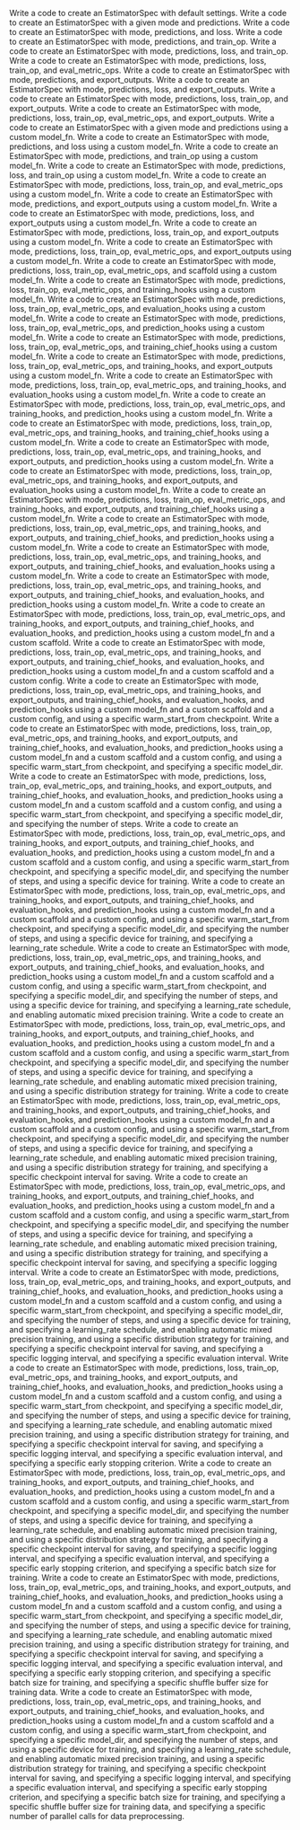 Write a code to create an EstimatorSpec with default settings.
Write a code to create an EstimatorSpec with a given mode and predictions.
Write a code to create an EstimatorSpec with mode, predictions, and loss.
Write a code to create an EstimatorSpec with mode, predictions, and train_op.
Write a code to create an EstimatorSpec with mode, predictions, loss, and train_op.
Write a code to create an EstimatorSpec with mode, predictions, loss, train_op, and eval_metric_ops.
Write a code to create an EstimatorSpec with mode, predictions, and export_outputs.
Write a code to create an EstimatorSpec with mode, predictions, loss, and export_outputs.
Write a code to create an EstimatorSpec with mode, predictions, loss, train_op, and export_outputs.
Write a code to create an EstimatorSpec with mode, predictions, loss, train_op, eval_metric_ops, and export_outputs.
Write a code to create an EstimatorSpec with a given mode and predictions using a custom model_fn.
Write a code to create an EstimatorSpec with mode, predictions, and loss using a custom model_fn.
Write a code to create an EstimatorSpec with mode, predictions, and train_op using a custom model_fn.
Write a code to create an EstimatorSpec with mode, predictions, loss, and train_op using a custom model_fn.
Write a code to create an EstimatorSpec with mode, predictions, loss, train_op, and eval_metric_ops using a custom model_fn.
Write a code to create an EstimatorSpec with mode, predictions, and export_outputs using a custom model_fn.
Write a code to create an EstimatorSpec with mode, predictions, loss, and export_outputs using a custom model_fn.
Write a code to create an EstimatorSpec with mode, predictions, loss, train_op, and export_outputs using a custom model_fn.
Write a code to create an EstimatorSpec with mode, predictions, loss, train_op, eval_metric_ops, and export_outputs using a custom model_fn.
Write a code to create an EstimatorSpec with mode, predictions, loss, train_op, eval_metric_ops, and scaffold using a custom model_fn.
Write a code to create an EstimatorSpec with mode, predictions, loss, train_op, eval_metric_ops, and training_hooks using a custom model_fn.
Write a code to create an EstimatorSpec with mode, predictions, loss, train_op, eval_metric_ops, and evaluation_hooks using a custom model_fn.
Write a code to create an EstimatorSpec with mode, predictions, loss, train_op, eval_metric_ops, and prediction_hooks using a custom model_fn.
Write a code to create an EstimatorSpec with mode, predictions, loss, train_op, eval_metric_ops, and training_chief_hooks using a custom model_fn.
Write a code to create an EstimatorSpec with mode, predictions, loss, train_op, eval_metric_ops, and training_hooks, and export_outputs using a custom model_fn.
Write a code to create an EstimatorSpec with mode, predictions, loss, train_op, eval_metric_ops, and training_hooks, and evaluation_hooks using a custom model_fn.
Write a code to create an EstimatorSpec with mode, predictions, loss, train_op, eval_metric_ops, and training_hooks, and prediction_hooks using a custom model_fn.
Write a code to create an EstimatorSpec with mode, predictions, loss, train_op, eval_metric_ops, and training_hooks, and training_chief_hooks using a custom model_fn.
Write a code to create an EstimatorSpec with mode, predictions, loss, train_op, eval_metric_ops, and training_hooks, and export_outputs, and prediction_hooks using a custom model_fn.
Write a code to create an EstimatorSpec with mode, predictions, loss, train_op, eval_metric_ops, and training_hooks, and export_outputs, and evaluation_hooks using a custom model_fn.
Write a code to create an EstimatorSpec with mode, predictions, loss, train_op, eval_metric_ops, and training_hooks, and export_outputs, and training_chief_hooks using a custom model_fn.
Write a code to create an EstimatorSpec with mode, predictions, loss, train_op, eval_metric_ops, and training_hooks, and export_outputs, and training_chief_hooks, and prediction_hooks using a custom model_fn.
Write a code to create an EstimatorSpec with mode, predictions, loss, train_op, eval_metric_ops, and training_hooks, and export_outputs, and training_chief_hooks, and evaluation_hooks using a custom model_fn.
Write a code to create an EstimatorSpec with mode, predictions, loss, train_op, eval_metric_ops, and training_hooks, and export_outputs, and training_chief_hooks, and evaluation_hooks, and prediction_hooks using a custom model_fn.
Write a code to create an EstimatorSpec with mode, predictions, loss, train_op, eval_metric_ops, and training_hooks, and export_outputs, and training_chief_hooks, and evaluation_hooks, and prediction_hooks using a custom model_fn and a custom scaffold.
Write a code to create an EstimatorSpec with mode, predictions, loss, train_op, eval_metric_ops, and training_hooks, and export_outputs, and training_chief_hooks, and evaluation_hooks, and prediction_hooks using a custom model_fn and a custom scaffold and a custom config.
Write a code to create an EstimatorSpec with mode, predictions, loss, train_op, eval_metric_ops, and training_hooks, and export_outputs, and training_chief_hooks, and evaluation_hooks, and prediction_hooks using a custom model_fn and a custom scaffold and a custom config, and using a specific warm_start_from checkpoint.
Write a code to create an EstimatorSpec with mode, predictions, loss, train_op, eval_metric_ops, and training_hooks, and export_outputs, and training_chief_hooks, and evaluation_hooks, and prediction_hooks using a custom model_fn and a custom scaffold and a custom config, and using a specific warm_start_from checkpoint, and specifying a specific model_dir.
Write a code to create an EstimatorSpec with mode, predictions, loss, train_op, eval_metric_ops, and training_hooks, and export_outputs, and training_chief_hooks, and evaluation_hooks, and prediction_hooks using a custom model_fn and a custom scaffold and a custom config, and using a specific warm_start_from checkpoint, and specifying a specific model_dir, and specifying the number of steps.
Write a code to create an EstimatorSpec with mode, predictions, loss, train_op, eval_metric_ops, and training_hooks, and export_outputs, and training_chief_hooks, and evaluation_hooks, and prediction_hooks using a custom model_fn and a custom scaffold and a custom config, and using a specific warm_start_from checkpoint, and specifying a specific model_dir, and specifying the number of steps, and using a specific device for training.
Write a code to create an EstimatorSpec with mode, predictions, loss, train_op, eval_metric_ops, and training_hooks, and export_outputs, and training_chief_hooks, and evaluation_hooks, and prediction_hooks using a custom model_fn and a custom scaffold and a custom config, and using a specific warm_start_from checkpoint, and specifying a specific model_dir, and specifying the number of steps, and using a specific device for training, and specifying a learning_rate schedule.
Write a code to create an EstimatorSpec with mode, predictions, loss, train_op, eval_metric_ops, and training_hooks, and export_outputs, and training_chief_hooks, and evaluation_hooks, and prediction_hooks using a custom model_fn and a custom scaffold and a custom config, and using a specific warm_start_from checkpoint, and specifying a specific model_dir, and specifying the number of steps, and using a specific device for training, and specifying a learning_rate schedule, and enabling automatic mixed precision training.
Write a code to create an EstimatorSpec with mode, predictions, loss, train_op, eval_metric_ops, and training_hooks, and export_outputs, and training_chief_hooks, and evaluation_hooks, and prediction_hooks using a custom model_fn and a custom scaffold and a custom config, and using a specific warm_start_from checkpoint, and specifying a specific model_dir, and specifying the number of steps, and using a specific device for training, and specifying a learning_rate schedule, and enabling automatic mixed precision training, and using a specific distribution strategy for training.
Write a code to create an EstimatorSpec with mode, predictions, loss, train_op, eval_metric_ops, and training_hooks, and export_outputs, and training_chief_hooks, and evaluation_hooks, and prediction_hooks using a custom model_fn and a custom scaffold and a custom config, and using a specific warm_start_from checkpoint, and specifying a specific model_dir, and specifying the number of steps, and using a specific device for training, and specifying a learning_rate schedule, and enabling automatic mixed precision training, and using a specific distribution strategy for training, and specifying a specific checkpoint interval for saving.
Write a code to create an EstimatorSpec with mode, predictions, loss, train_op, eval_metric_ops, and training_hooks, and export_outputs, and training_chief_hooks, and evaluation_hooks, and prediction_hooks using a custom model_fn and a custom scaffold and a custom config, and using a specific warm_start_from checkpoint, and specifying a specific model_dir, and specifying the number of steps, and using a specific device for training, and specifying a learning_rate schedule, and enabling automatic mixed precision training, and using a specific distribution strategy for training, and specifying a specific checkpoint interval for saving, and specifying a specific logging interval.
Write a code to create an EstimatorSpec with mode, predictions, loss, train_op, eval_metric_ops, and training_hooks, and export_outputs, and training_chief_hooks, and evaluation_hooks, and prediction_hooks using a custom model_fn and a custom scaffold and a custom config, and using a specific warm_start_from checkpoint, and specifying a specific model_dir, and specifying the number of steps, and using a specific device for training, and specifying a learning_rate schedule, and enabling automatic mixed precision training, and using a specific distribution strategy for training, and specifying a specific checkpoint interval for saving, and specifying a specific logging interval, and specifying a specific evaluation interval.
Write a code to create an EstimatorSpec with mode, predictions, loss, train_op, eval_metric_ops, and training_hooks, and export_outputs, and training_chief_hooks, and evaluation_hooks, and prediction_hooks using a custom model_fn and a custom scaffold and a custom config, and using a specific warm_start_from checkpoint, and specifying a specific model_dir, and specifying the number of steps, and using a specific device for training, and specifying a learning_rate schedule, and enabling automatic mixed precision training, and using a specific distribution strategy for training, and specifying a specific checkpoint interval for saving, and specifying a specific logging interval, and specifying a specific evaluation interval, and specifying a specific early stopping criterion.
Write a code to create an EstimatorSpec with mode, predictions, loss, train_op, eval_metric_ops, and training_hooks, and export_outputs, and training_chief_hooks, and evaluation_hooks, and prediction_hooks using a custom model_fn and a custom scaffold and a custom config, and using a specific warm_start_from checkpoint, and specifying a specific model_dir, and specifying the number of steps, and using a specific device for training, and specifying a learning_rate schedule, and enabling automatic mixed precision training, and using a specific distribution strategy for training, and specifying a specific checkpoint interval for saving, and specifying a specific logging interval, and specifying a specific evaluation interval, and specifying a specific early stopping criterion, and specifying a specific batch size for training.
Write a code to create an EstimatorSpec with mode, predictions, loss, train_op, eval_metric_ops, and training_hooks, and export_outputs, and training_chief_hooks, and evaluation_hooks, and prediction_hooks using a custom model_fn and a custom scaffold and a custom config, and using a specific warm_start_from checkpoint, and specifying a specific model_dir, and specifying the number of steps, and using a specific device for training, and specifying a learning_rate schedule, and enabling automatic mixed precision training, and using a specific distribution strategy for training, and specifying a specific checkpoint interval for saving, and specifying a specific logging interval, and specifying a specific evaluation interval, and specifying a specific early stopping criterion, and specifying a specific batch size for training, and specifying a specific shuffle buffer size for training data.
Write a code to create an EstimatorSpec with mode, predictions, loss, train_op, eval_metric_ops, and training_hooks, and export_outputs, and training_chief_hooks, and evaluation_hooks, and prediction_hooks using a custom model_fn and a custom scaffold and a custom config, and using a specific warm_start_from checkpoint, and specifying a specific model_dir, and specifying the number of steps, and using a specific device for training, and specifying a learning_rate schedule, and enabling automatic mixed precision training, and using a specific distribution strategy for training, and specifying a specific checkpoint interval for saving, and specifying a specific logging interval, and specifying a specific evaluation interval, and specifying a specific early stopping criterion, and specifying a specific batch size for training, and specifying a specific shuffle buffer size for training data, and specifying a specific number of parallel calls for data preprocessing.
